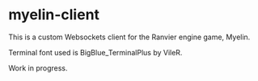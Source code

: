 # myelin-client

This is a custom Websockets client for the Ranvier engine game, Myelin.

Terminal font used is BigBlue_TerminalPlus by VileR.

Work in progress.